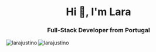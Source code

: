 <h1 align="center">Hi 👋, I'm Lara</h1>
<h3 align="center">Full-Stack Developer from Portugal</h3>



<p><img align="left" src="https://github-readme-stats.vercel.app/api/top-langs?username=larajustino&show_icons=true&locale=en&layout=compact" alt="larajustino" /></p>

<p><img align="center" src="https://github-readme-streak-stats.herokuapp.com/?user=larajustino&" alt="larajustino" /></p>
